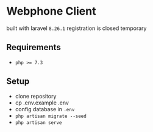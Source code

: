 # Webphone Client
built with laravel `8.26.1`
registration is closed temporary

## Requirements
- `php >= 7.3`

## Setup
- clone repository
- cp .env.example .env
- config database in `.env` 
- `php artisan migrate --seed`
- `php artisan serve`
